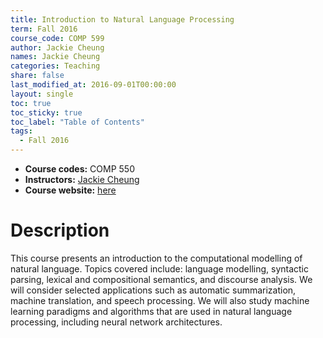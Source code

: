 ```yaml
---
title: Introduction to Natural Language Processing
term: Fall 2016
course_code: COMP 599
author: Jackie Cheung
names: Jackie Cheung
categories: Teaching
share: false
last_modified_at: 2016-09-01T00:00:00
layout: single
toc: true
toc_sticky: true
toc_label: "Table of Contents"
tags:
  - Fall 2016
---
```


* **Course codes:** COMP 550
* **Instructors:** [Jackie Cheung](https://www.cs.mcgill.ca/~jcheung/index.html)
* **Course website:** [here](https://www.cs.mcgill.ca/~jcheung/teaching/fall-2016/comp599/index.html)

# Description

This course presents an introduction to the computational modelling of natural language. Topics covered include: language modelling, syntactic parsing, lexical and compositional semantics, and discourse analysis. We will consider selected applications such as automatic summarization, machine translation, and speech processing. We will also study machine learning paradigms and algorithms that are used in natural language processing, including neural network architectures.